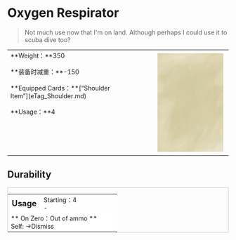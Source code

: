 # Oxygen Respirator  
> Not much use now that I'm on land. Although perhaps I could use it to scuba dive too?  
  
<table class="table table-bordered" data-toggle="table"  data-show-header="false"><thead style="display:none"><tr ><th  style="width:50%;text-align:left;vertical-align:top;"  >title</th><th  style="width:50%;text-align:left;vertical-align:top;"  ></th></tr></thead><tr ><td  style="width:50%;text-align:left;vertical-align:top;"  >**Weight：**350<br><br>**装备时减重：**-150<br><br>**Equipped Cards：**[“Shoulder Item”](eTag_Shoulder.md)<br><br>**Usage：**4</td><td  style="width:50%;text-align:left;vertical-align:top;"  ><div style="float:right; margin:5px"><div class="gamecard" style="width:150px; height:225px;"><a href="Oxygen.md" style="color:black"><img class="bg" decoding="async" src="../wiki/Sprite/BG_SandTop.png" href="a.md" style="max-width:150px;max-height:225px;"><img decoding="async" src="../wiki/Sprite/Bubble.png" class="cardimageNoBack" style="transform: translate(-50%, 0%) scale(0.4398826979472141);"><span style="font-size: 25px;">Oxygen Respirator</span></a></div></div></td></tr></tbody></table>  
  
## Durability   
<div  style="border:1px solid #CCC;"><table style="margin-bottom:0px;"><tr><td style="width:30%;text-align:left; background-color:#FEFEFE;font-size:1.3em;font-weight:bold;">Usage</td><td style="font-size:1em;background-color:#FEFEFE">Starting：4<br>-</td></tr><tr style="background-color:#FFFFFF"><td colspan=2>** On Zero：Out of ammo **<br>Self: →Dismiss</td></tr></table></div>  


<script>document.title="Oxygen Respirator - Card Survival Wiki";</script>